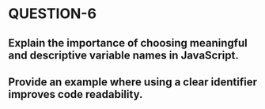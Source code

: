 # QUESTION-6
## Explain the importance of choosing meaningful and descriptive variable names in JavaScript.
## Provide an example where using a clear identifier improves code readability.
